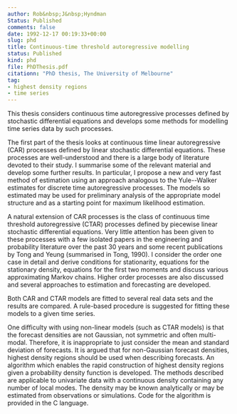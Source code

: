 ```yaml
---
author: Rob&nbsp;J&nbsp;Hyndman
Status: Published
comments: false
date: 1992-12-17 00:19:33+00:00
slug: phd
title: Continuous-time threshold autoregressive modelling
status: Published
kind: phd
file: PhDThesis.pdf
citationn: "PhD thesis, The University of Melbourne"
tag:
- highest density regions
- time series
---
```


This thesis considers continuous time autoregressive processes defined by stochastic differential equations and develops some methods for modelling time series data by such processes.

The first part of the thesis looks at continuous time linear autoregressive (CAR) processes defined by linear stochastic differential equations. These processes are well-understood and there is a large body of literature devoted to their study. I summarise some of the relevant material and develop some further results. In particular, I propose a new and very fast method of estimation using an approach analogous to the Yule--Walker estimates for discrete time autoregressive processes. The models so estimated may be used for preliminary analysis of the appropriate model structure and as a starting point for maximum likelihood estimation.

A natural extension of CAR processes is the class of continuous time threshold autoregressive (CTAR) processes defined by piecewise linear stochastic differential equations. Very little attention has been given to these processes with a few isolated papers in the engineering and probability literature over the past 30 years and some recent publications by Tong and Yeung (summarised in Tong, 1990). I consider the order one case in detail and derive conditions for stationarity, equations for the stationary density, equations for the first two moments and discuss various approximating Markov chains. Higher order processes are also discussed and several approaches to estimation and forecasting are developed.

Both CAR and CTAR models are fitted to several real data sets and the results are compared. A rule-based procedure is suggested for fitting these models to a given time series.

One difficulty with using non-linear models (such as CTAR models) is that the forecast densities are not Gaussian, not symmetric and often multi-modal. Therefore, it is inappropriate to just consider the mean and standard deviation of forecasts. It is argued that for non-Gaussian forecast densities, highest density regions should be used when describing forecasts. An algorithm which enables the rapid construction of highest density regions given a probability density function is developed. The methods described are applicable to univariate data with a continuous density containing any number of local modes. The density may be known analytically or may be estimated from observations or simulations. Code for the algorithm is provided in the C language.


